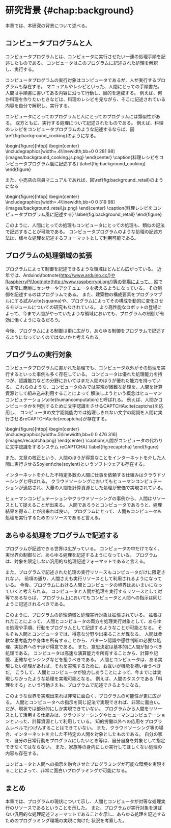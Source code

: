 # 研究背景 {#chap:background}

本章では、本研究の背景について述べる。

<!--  

背景は状況説明

- 人と計算機のプログラムは似ている、ということを示す
- プログラムは実行者を選ばない、ということを示す
- プログラムは処理するフィールドを選ばない、ということを示す
- プログラムは汎用的な処理記述フォーマットである、ということを示す

- プログラムによって、フィールドを選ばずに、人と計算機への指示する手法を提案する

-->

## コンピュータプログラムと人  

<!-- SICPの序文とかから

- プログラムは処理手順が記述されたもの
- コンピュータプログラムは、コンピュータに実行してもらいたい処理を記述しておく手順書である。
- 一方で、人間にとってもプログラムというものは存在する。
- 例えば、マニュアルやレシピといったものだ。
- また、音楽の演奏会のプログラムなども、演奏会全体の一連の処理の流れを記述しておくものである。
- 両者を比べると、非常に類似している
- 画像で示す
- プログラムとは、実行したい処理を記述するものであり、その実行対象は選ばれない。
- コンピュータのほうが得意だからコンピュータにやらせているだけであって、人間がやっても良いのである。
- 実際に、HumanComputationという概念もあり、プログラムにとっては結果さえ得られれば実行者はなんでも良くなってる


-->

コンピュータプログラムとは、コンピュータに実行させたい一連の処理手順を記述したものである。
コンピュータはこのプログラムに記述された処理を解釈し、実行する。

コンピュータプログラムの実行対象はコンピュータであるが、人が実行するプログラムも存在する。
マニュアルやレシピといった、人間にとっての手順書だ。
人間は手順書に書いてある内容に沿って行動し、目的を達成する。
例えば、何か料理を作りたいときなどは、料理のレシピを見ながら、そこに記述されている内容を自分で解釈し、実行する。

コンピュータにとってのプログラムと人にとってのプログラムには類似性がある。
双方ともに、実行する処理について記述されたものである。
例えば、料理のレシピをコンピュータプログラムのような記述するならば、図\ref{fig:background_cooking}のようになる。

\begin{figure}[htbp]
  \begin{center}
  \includegraphics[width=.4\linewidth,bb=0 0 281 98]{images/background_cooking.js.png}
  \end{center}
  \caption{料理レシピをコンピュータプログラム風に記述する}
  \label{fig:background_cooking}
\end{figure}

また、小売店の店員マニュアルであれば、図\ref{fig:background_retail}のようになる

\begin{figure}[htbp]
  \begin{center}
  \includegraphics[width=.4\linewidth,bb=0 0 319 98]{images/background_retail.js.png}
  \end{center}
  \caption{料理レシピをコンピュータプログラム風に記述する}
  \label{fig:background_retail}
\end{figure}

このように、人間にとっての処理もコンピュータにとっての処理も、類似の記法で記述することが可能である。
コンピュータプログラムのような処理の記述方法は、様々な処理を記述するフォーマットとして利用可能である。

## プログラムの処理領域の拡張

<!-- もっと、人と計算機が協調しあって処理を進めていくというモデルについて述べるべき -->

<!-- /\### 画面上から実世界へ -->

<!-- - プログラムで制御を記述できる領域は広がっている
- センサやアクチュエータが簡単に使える
- プログラマブルな建築やプログラムによって動的に構成を変える物質の研究もされている
- プログラムで制御しない空間というのはなくなっていくのでは -->

プログラムによって制御を記述できるような領域はどんどん広がっている。
近年では、Arduino\footnote{http://www.arduino.cc/}やRaspberryPi\footnote{http://www.raspberrypi.org/}等の登場によって、
誰でも非常に簡単にセンサーやアクチュエータを扱えるようになっている。
その制御を記述するのはプログラムである。
また、建築物の構成要素をプログラマブルにする試み\cite{squama}や、プログラムによってその構成を動的に変化させるモジュールについての研究もなされている。
より高性能なロボットの登場によって、今まで人間がやっていたような領域においても、プログラムの制御が有効に働くようになるだろう。
<!-- ロボット系の研究事例があれば出したい -->
今後、プログラムによる制御は更に広がり、あらゆる制御をプログラムで記述するようになっていくのではないかと考えられる。

## プログラムの実行対象
<!-- ### 計算資源としての人 -->

<!--
- プログラムに書かれた処理を実行する対象はコンピュータだけではなくなっている
- コンピュータのみでは解決が困難な問題を、人間を計算資源として利用することで解決する手法はヒューマンコンピュテーションと呼ばれる。
- 人間はプログラムとって、コンピュータと同じ、処理を実行する対象にすぎないのである

- 前述の項目を考えると、プログラムの 領域は実世界にも広がっている。
- 人間によって実世界も操作できるならば、計算資源というよりも〇〇資源と言える。

(ついでに、入れるかわからないけど) スマホとかの流通で、人間は常にインターネットに繋がれる。
つまり、インターネットを介していつでもプログラムから参照可能になっている。
非常に計算資源としてもやりやすい。

 -->

コンピュータプログラムに書かれた処理でも、コンピュータ以外がその処理を実行するといった事例も多く存在している。
コンピュータは優れた処理能力を持つが、認識能力などの分野においてはまだ人間のほうが優れた能力を持っている。
これらのような、コンピュータのみでは実現が困難な処理を、人間を計算資源として組み込み利用することによって
解決しようという概念はヒューマンコンピュテーション\cite{humancomputation}と呼ばれる。
例えば、人間かコンピュータかを判別するために文字認識をさせるCAPTCHA\cite{captcha}を応用し、
コンピュータの文字認識能力では処理しきれない文字の認識を人間に実行させるreCAPTCHA\cite{recaptcha}が存在する。

\begin{figure}[htbp]
  \begin{center}
  \includegraphics[width=.5\linewidth,bb=0 0 476 316]{images/recaptcha.png}
  \end{center}
  \caption{人間がコンピュータの代わりに文字認識をするシステム reCAPTCHA}
  \label{fig:recaptcha}
\end{figure}

また、文章の校正という、人間のほうが得意なことをインターネットを介した人間に実行させるSoylent\cite{soylent}というソフトウェアも存在する。
<!-- reCAPTCHA, Soylentを出す -->

インターネットを介した不特定多数の人間に仕事を依頼する仕組みはクラウドソーシングと呼ばれる。
クラウドソーシングにおいてもヒューマンコンピュテーションが適応され、大量の人間を計算資源とした処理が安価で実現されている。

<!-- turkit, crowdforge, 大人数を利用した例が欲しい -->

ヒューマンコンピュテーションやクラウドソーシングの事例から、人間はリソースとして捉えることが出来る。
人間であろうとコンピュータであろうと、処理結果を得ることが出来れば良い。
プログラムにとって、人間もコンピュータも処理を実行するためのリソースであると言える。



<!-- ## まとめの前のまとめみたいな？

  人間への指示とコンピュータへの指示を同じように書ければ、日常活動さえもプログラミングできる。
  つまり、何でもかんでもプログラムで記述するような社会が来るよ
  だが、現状において、自分自身とかをプログラムから呼び出せる仕組みがないよ
  せっかく身の回りがプログラマブルになってきてるのに、自分自身を組み込めなくては、人間という存在が
  様々なプログラムのボトルネックになりがち。
  これでは日常生活とかもプログラムできない。

-->

## あらゆる処理をプログラムで記述する

<!-- - プログラムは汎用処理記述フォーマットである
  - 画面上だろうと、実世界だろうと、あらゆる処理を記述し得る
- 実行リソースも何でも良いのでは
  - コンピュータだけにとらわれない
  - 人間さえも実行リソースである
  - 両者の境界はあいまいになっていくだろう
- 人間と計算機を実行リソースとして、あらゆる処理・手順・行動をプログラムとして記述できれば良い
  - そもそも人間と計算機は得意分野が違い話
    - 人間は汎用的で好意的解釈可能な入出力装置
    - 計算機は...?
  - 協調し合えば良い
  - なんか理由つける
- しかし、現状では部分的にしか実現できていない
  - 例えば、人間が実世界で行っている処理
    - 料理をする、とか
    - 仕事したり
  - 日常の活動の中にもコンピュータのほうが得意なことは多くある
  - プログラムから人間をリソースとして利用する手法は、クラウドソーシングに限られる
    - 知的労働しかできない
    - その場にいけるわけではない
    - そもそもインターネットを介した不特定の人間に任せられない処理がある -->

プログラムが記述できる世界は広がっている。
コンピュータの中だけでなく、実世界の制御など、あらゆる処理を記述するようになっている。
プログラムは、対象を限定しない汎用的な処理記述フォーマットであると言える。

また、プログラムで記述された処理の実行リソースもコンピュータだけに限定されない。
前項の通り、人間さえも実行リソースとして利用されるようになっている。
今後、プログラムにおける人間とコンピュータの境界はあいまいになっていくと考えられる。
コンピュータと人間が処理を実行するリソースとして対等であるならば、
プログラム上においてもコンピュータと人間への指示は同じように記述されるべきである。

このように、プログラムの処理領域と処理実行対象は拡張されている。
拡張されたことによって、<!-- パラダイム？ -->
人間とコンピュータの両方を処理実行対象として、あらゆる処理や手順、行動をプログラムとして記述するようなことが可能となる。
そもそも人間とコンピュータでは、得意な分野や出来ることが異なる。
人間は柔軟な思考能力や身体を所有することから、パターン認識や感性判断の必要な処理、実世界への干渉が得意である。
また、意思決定は基本的に人間が担うべき処理である。
コンピュータは高速な演算能力を所有することから、計算や記憶、正確なセンシングなどを担うべきである。
人間とコンピュータは、ある実現したい処理があれば、それを実現するために、お互いが機能を補い合うべきだ。
こうして、人間とコンピュータが協力しあうことによって、今までには実現しなかったような処理を実現可能となる。
例えば、人間のタスクである「料理をする」という行動さえも、プログラムで記述できるようになる。
<!-- その手順を示す -->

このような世界を実現出来れば非常に面白く、プログラムの可能性が更に広がる。
人間とコンピュータへの指示を同じ記法で実現できれば、非常に面白い。
だが、現状では部分的にしか実現できていない。
プログラムから人間をリソースとして活用する仕組みは、クラウドソーシングやヒューマンコンピュテーションといった、計算資源として利用している。
知的労働以外への応用をプログラムレベルでjつげんすることはできていない。
また、クラウドソーシング等の場合、インターネットを介した不特定の人間を対象としたものである。
自分の家で、自分の日常行動をプログラムにしたいとき等は、自分自身を対象として指定できなくてはならない。
また、家族等の身内にしか実行してほしくない処理の内容も存在する。

コンピュータと人間への指示を融合させたプログラミングが可能な環境を実現することによって、非常に面白いプログラミングが可能になる。


## まとめ

本章では、プログラムの現状について示し、人間とコンピュータが対等な処理実行のリソースであるということを示した。
また、プログラムが実行対象を選ばない汎用的な処理記述フォーマットであることを示し、あらゆる処理を記述するためのプログラミング環境の実現に向けた
状況を考察した。


<!--
# コンピュータプログラムの処理領域

## 従来の処理領域

- プログラムはコンピュータに対する処理命令を記述するもの
- コンピュータ

## 新しい領域への拡張

# コンピュータプログラムと人のプログラム

## 類似性
例えばマニュアル
例えば料理
例をプログラムっぽく記述して、プログラムとの比較・類似性を示す

# 新しいプログラミングスタイルの必要性

## 日常生活の記述

- コンピュータプログラムとは

- 人にとってのプログラム

- -->
<!--
# 計算資源としての人

コンピュータだけでは処理が難しい問題も存在する。
それを人を計算資源として利用することで解決しようという考えかたはヒューマンコンピュテーション\cite{humancomputation}と呼ばれる
つまり、人間をコンピュータと同じ計算資源として捉え、各種システムに組み込むということである。
ヒューマンコンピュテーションは近年注目を集めており、多くの研究が行なわれている。

ヒューマンコンピュテーションを始めとし、計算機のみでは処理が困難な問題を人間を利用することで解決

## Human Computation

## Human as Sensor

## Human as Actuator

## プログラミング環境

# 既存手法の問題点

- 人を明示的に指定できない
- シンプルかつ汎用的に利用できない

# 人間と計算機の融合的プログラミング

コンピュータプログラムと人のプログラムは、

- 両者の融合の可能性

\subsection{計算資源としての人}

コンピュータは非常に優秀な計算機器であるが、コンピュータだけでは解決が困難な問題は現在の技術では存在する。
このコンピュータだけでは処理が困難な問題に関して、人間に処理させることによって解決しようという考えは
ヒューマンコンピュテーション\cite{humancomputation}と呼ばれ、近年注目を集めている。
つまり、人間をコンピュータと同じ計算資源として考え、処理させるということである。

\cite{recaptcha}


HumanComputation / Crowdsourcingなどによって、人は明確に計算資源として扱われるようになった。
今後も、コンピュータにできないことは人にやらせることで問題解決する手法は使われ続けると考えられる。



\subsection{コンピュータプログラムと人のプログラムの類似性}

\subsection{}

\subsection{対象を明示的に指定できない}
\subsection{シンプルでない}
<!--
% - ヒューマンコンピュテーションの登場
%   - 人間も計算資源として利用することが提案されている。
%
% - HumanComputationの登場
%   - 人間は明確に計算資源となる
% - 人と計算機を同じように扱う
%   - 人と計算機、双方に対する処理命令フォーマットが異なる
%     - 計算機はプログラムの通りに動く
%     - 人はマニュアル等に沿って動くことが多い
%   - 実行可能なフォーマットに統一するべきでは
%     - プログラムで記述できる
%   - マニュアル等は非常にプログラム的
%     - 例えば、運動会プログラムとか
%   - 社会の多くはプログラムによって支配されている
% - プログラムから人を扱う
%   - 様々な研究
%   - クラウドソーシング系のばっかり
%   - 演算のための機能としてしか利用されることはない
% - 人は汎用的実行主体である
%   - 演算だけでなく、様々なことができるし、している
%     - マニュアルは様々なことが記述されている
%   - より需要があるのは、自分自身や家族、会社などの組織内の人間
%     - 身近な人間をプログラムできるほうが良い
%   - 普通にプログラムを書いてるかのように扱えるべき
% - 特定の身近な人をプログラムに組み込めるような仕組みはない
%   - 人とコンピュータを同じフォーマットで扱う
%     - 今までは人がやっていたけどコンピュータでもできそうなことを全てコンピュータにやらせる
%     - 以下の2つが考えられる
%       - 人がプログラムに積極的に貢献する
%         - 計算機だけでは難しい処理も実現する
%       - 出来るだけ人のやることを減らす
%         - 可能な限りの処理を計算機に実行させる
%         - 人には、本当に人がやるべきようなことをやらせる
%         - 新しい技術によって人がやらなくても良いことが増えても、すぐに対応可能である -->


<!-- メモ -->

<!-- ## コンピュータと人のプログラムに基づいた共同処理

- もはやコンピュータも人も、処理を実行する対象として同じように見るべき
- 処理に応じて、コンピュータが得意ならコンピュータがやれば良い
- 人が得意なら人がやれば良い
- コンピュータと人がお互いの得意分野において力を発揮し、処理を実行していくようなプログラムが書ければ良い
- だが、現状では、人はプログラムから利用されているとしても、知的労働のみである

## 人的資源の利用が限られている

- プログラムは汎用処理記述フォーマットである
- プログラムはコンピュータだけでなく、人間への指示も記述可能である
- 両者の境界はなくなりつつある
- 人的資源を使って汎用的に処理を記述すれば良い
- だけど、現状は人的資源は知的労働にのみしか使われていない
- 人間は知的労働のみならず、様々な処理が可能な存在である。
- なぜそういったことができないか、人的資源を活用するプログラムはクラウドソーシングしかないから
- クラウドソーシングでは、例えば自分自身を対象として処理をさせるとかができない
- 自分の身の周りの出来事を記述することができない
- 例えばレシピとか、そういったものをプログラムとして記述できない。

## 人と計算機の融合的プログラミング環境

今後、人間はプログラムから呼び出されることが普通なようになっていくのではないか。
また、プログラムから制御しないような空間は今後どんどん減っていくのではないか。

もはや人間はプログラムの要素として普通なのでは
実世界を操作するのに、人間を使わない手はない
実世界を操作するのに、人間と計算機、双方のリソースを使う
コンピュータが得意なことはコンピュータが、人が得意なことは人がやれば良い
これによって、今まではプログラムとして記述してこなかったような、人間の生活さえもプログラミングできるのでは
また、可能な限りコンピュータに処理を実行させて、人間は人間にしかできないことに専念できるのでは？

問題は、プログラムからある特定の人物に対する処理命令を送るのがめんどくさいこと
クラウドソーシングとかで人間への処理命令を送ることはできるけど、クラウドソーシングプラットフォームでは
家族や自分を指定して何かやらせるといったことは困難。
特殊な記法なく、今までどおりの普通にプログラミングしてるだけなのに、日常生活をプログラミングしたい -->
